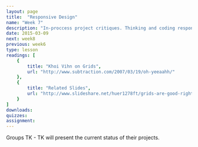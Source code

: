 ```yaml
---
layout: page
title:  "Responsive Design"
name: "Week 7"
description: "In-proccess project critiques. Thinking and coding responsivley."
date: 2015-03-09
next: week8
previous: week6
type: lesson
readings: [
    {
        title: "Khoi Vihn on Grids",
        url: "http://www.subtraction.com/2007/03/19/oh-yeeaahh/"
    },
    {
        title: "Related Slides",
        url: "http://www.slideshare.net/huer1278ft/grids-are-good-right"
    }
]
downloads: 
quizzes: 
assignment: 
---
```

Groups TK - TK will present the current status of their projects.
